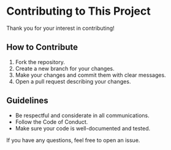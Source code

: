 # Contributing to This Project

Thank you for your interest in contributing!

## How to Contribute

1. Fork the repository.
2. Create a new branch for your changes.
3. Make your changes and commit them with clear messages.
4. Open a pull request describing your changes.

## Guidelines

- Be respectful and considerate in all communications.
- Follow the Code of Conduct.
- Make sure your code is well-documented and tested.

If you have any questions, feel free to open an issue.
